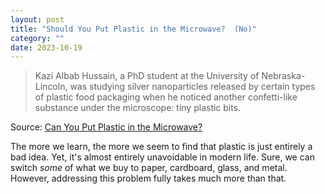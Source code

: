 ```yaml
---
layout: post
title: "Should You Put Plastic in the Microwave?  (No)"
category: ""
date: 2023-10-19
---
```


>Kazi Albab Hussain, a PhD student at the University of Nebraska-Lincoln, was studying silver nanoparticles released by certain types of plastic food packaging when he noticed another confetti-like substance under the microscope: tiny plastic bits.

Source: [Can You Put Plastic in the Microwave?](https://www.bonappetit.com/story/can-you-put-plastic-in-the-microwave)

The more we learn, the more we seem to find that plastic is just entirely a bad idea.  Yet, it's almost entirely unavoidable in modern life.  Sure, we can switch *some* of what we buy to paper, cardboard, glass, and metal.  However, addressing this problem fully takes much more than that.

